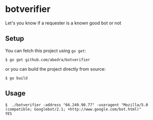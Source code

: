 # botverifier

Let's you know if a requester is a known good bot or not

## Setup

You can fetch this project using `go get`:

```
$ go get github.com/abedra/botverifier
```

or you can build the project directly from source:

```
$ go build
```

## Usage

```
$  ./botverifier -address "66.249.90.77" -useragent "Mozilla/5.0 (compatible; Googlebot/2.1; +http://www.google.com/bot.html)"
YES
```
